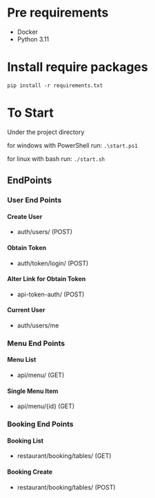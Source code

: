 
# Pre requirements

- Docker
- Python 3.11

# Install require packages

`pip install -r requirements.txt`

# To Start

Under the project directory

for windows with PowerShell run:
`.\start.ps1`

for linux with bash run:
`./start.sh`

## EndPoints

### User End Points

#### Create User

- auth/users/ (POST)

#### Obtain Token

- auth/token/login/ (POST)

#### Alter Link for Obtain Token

- api-token-auth/ (POST)

#### Current User

- auth/users/me

### Menu End Points

#### Menu List

- api/menu/ (GET)

#### Single Menu Item

- api/menu/{id} (GET)

### Booking End Points

#### Booking List

- restaurant/booking/tables/ (GET)

#### Booking Create

- restaurant/booking/tables/ (POST)
